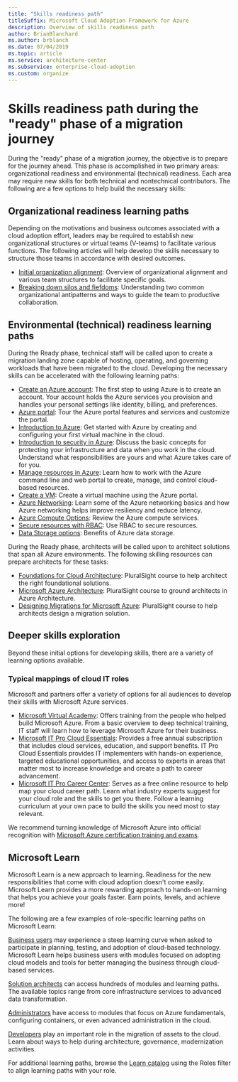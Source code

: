 ```yaml
---
title: "Skills readiness path"
titleSuffix: Microsoft Cloud Adoption Framework for Azure
description: Overview of skills readiness path
author: BrianBlanchard
ms.author: brblanch
ms.date: 07/04/2019
ms.topic: article
ms.service: architecture-center
ms.subservice: enterprise-cloud-adoption
ms.custom: organize
---
```


# Skills readiness path during the "ready" phase of a migration journey

During the "ready" phase of a migration journey, the objective is to prepare for the journey ahead. This phase is accomplished in two primary areas: organizational readiness and environmental (technical) readiness. Each area may require new skills for both technical and nontechnical contributors. The following are a few options to help build the necessary skills:

## Organizational readiness learning paths

Depending on the motivations and business outcomes associated with a cloud adoption effort, leaders may be required to establish new organizational structures or virtual teams (V-teams) to facilitate various functions. The following articles will help develop the skills necessary to structure those teams in accordance with desired outcomes.

- [Initial organization alignment](./index.md): Overview of organizational alignment and various team structures to facilitate specific goals.
- [Breaking down silos and fiefdoms](./fiefdoms-silos.md): Understanding two common organizational antipatterns and ways to guide the team to productive collaboration.

## Environmental (technical) readiness learning paths

During the Ready phase, technical staff will be called upon to create a migration landing zone capable of hosting, operating, and governing workloads that have been migrated to the cloud. Developing the necessary skills can be accelerated with the following learning paths:

- [Create an Azure account](/learn/modules/create-an-azure-account): The first step to using Azure is to create an account. Your account holds the Azure services you provision and handles your personal settings like identity, billing, and preferences.
- [Azure portal](/learn/modules/tour-azure-portal): Tour the Azure portal features and services and customize the portal.
- [Introduction to Azure](/learn/modules/welcome-to-azure): Get started with Azure by creating and configuring your first virtual machine in the cloud.
- [Introduction to security in Azure](/learn/modules/intro-to-security-in-azure): Discuss the basic concepts for protecting your infrastructure and data when you work in the cloud. Understand what responsibilities are yours and what Azure takes care of for you.
- [Manage resources in Azure](/learn/paths/manage-resources-in-azure): Learn how to work with the Azure command line and web portal to create, manage, and control cloud-based resources.
- [Create a VM](/learn/modules/create-windows-virtual-machine-in-azure): Create a virtual machine using the Azure portal.
- [Azure Networking](/learn/modules/intro-to-azure-networking): Learn some of the Azure networking basics and how Azure networking helps improve resiliency and reduce latency.
- [Azure Compute Options](/learn/modules/intro-to-azure-compute): Review the Azure compute services.
- [Secure resources with RBAC](/learn/modules/secure-azure-resources-with-rbac): Use RBAC to secure resources.
- [Data Storage options](/learn/modules/intro-to-data-in-azure/index): Benefits of Azure data storage.

During the Ready phase, architects will be called upon to architect solutions that span all Azure environments. The following skilling resources can prepare architects for these tasks:

- [Foundations for Cloud Architecture](https://app.pluralsight.com/library/courses/cloud-architecture-foundations/): PluralSight course to help architect the right foundational solutions.
- [Microsoft Azure Architecture](https://app.pluralsight.com/library/courses/cloud-architecture-foundations/): PluralSight course to ground architects in Azure Architecture.
- [Designing Migrations for Microsoft Azure](https://app.pluralsight.com/library/courses/cloud-architecture-foundations/): PluralSight course to help architects design a migration solution.

## Deeper skills exploration

Beyond these initial options for developing skills, there are a variety of learning options available.

### Typical mappings of cloud IT roles

Microsoft and partners offer a variety of options for all audiences to develop their skills with Microsoft Azure services.

- [Microsoft Virtual Academy](https://mva.microsoft.com/product-training/microsoft-azure): Offers training from the people who helped build Microsoft Azure. From a basic overview to deep technical training, IT staff will learn how to leverage Microsoft Azure for their business.
- [Microsoft IT Pro Cloud Essentials](https://www.microsoft.com/azureessentials): Provides a free annual subscription that includes cloud services, education, and support benefits. IT Pro Cloud Essentials provides IT implementers with hands-on experience, targeted educational opportunities, and access to experts in areas that matter most to increase knowledge and create a path to career advancement.
- [Microsoft IT Pro Career Center](https://www.microsoft.com/itpro): Serves as a free online resource to help map your cloud career path. Learn what industry experts suggest for your cloud role and the skills to get you there. Follow a learning curriculum at your own pace to build the skills you need most to stay relevant.

We recommend turning knowledge of Microsoft Azure into official recognition with [Microsoft Azure certification training and exams](https://www.microsoft.com/learning/azure-certification.aspx).

## Microsoft Learn

Microsoft Learn is a new approach to learning. Readiness for the new responsibilities that come with cloud adoption doesn't come easily. Microsoft Learn provides a more rewarding approach to hands-on learning that helps you achieve your goals faster. Earn points, levels, and achieve more!

The following are a few examples of role-specific learning paths on Microsoft Learn:

[Business users](/learn/browse/?roles=business-user) may experience a steep learning curve when asked to participate in planning, testing, and adoption of cloud-based technology. Microsoft Learn helps business users with modules focused on adopting cloud models and tools for better managing the business through cloud-based services.

[Solution architects](/learn/browse/?roles=solution-architect) can access hundreds of modules and learning paths. The available topics range from core infrastructure services to advanced data transformation.

[Administrators](/learn/browse/?roles=administrator) have access to modules that focus on Azure fundamentals, configuring containers, or even advanced administration in the cloud.

[Developers](/learn/browse/?roles=developer&term=infrastructure) play an important role in the migration of assets to the cloud. Learn about ways to help during architecture, governance, modernization activities.

For additional learning paths, browse the [Learn catalog](/learn/browse/) using the Roles filter to align learning paths with your role.